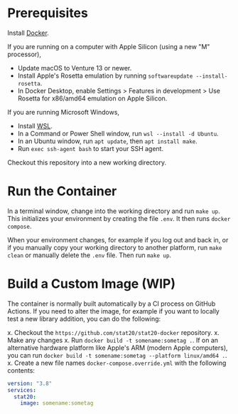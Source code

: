Prerequisites
=============
Install [Docker](https://www.docker.com/products/docker-desktop/).

If you are running on a computer with Apple Silicon (using a new "M" processor),
  - Update macOS to Venture 13 or newer.
  - Install Apple's Rosetta emulation by running `softwareupdate --install-rosetta`.
  - In Docker Desktop, enable Settings > Features in development > Use Rosetta for x86/amd64 emulation on Apple Silicon.

If you are running Microsoft Windows,
  - Install [WSL](https://learn.microsoft.com/en-us/windows/wsl/install).
  - In a Command or Power Shell window, run `wsl --install -d Ubuntu`.
  - In an Ubuntu window, run `apt update`, then `apt install make`.
  - Run `exec ssh-agent bash` to start your SSH agent.

Checkout this repository into a new working directory.


Run the Container
=================
In a terminal window, change into the working directory and run `make up`. This initializes your environment by creating the file `.env`. It then runs `docker compose`.

When your environment changes, for example if you log out and back in, or if you manually copy your working directory to another platform, run `make clean` or manually delete the `.env` file. Then run `make up`.


Build a Custom Image (WIP)
==========================
The container is normally built automatically by a CI process on GitHub Actions. If you need to alter the image, for example if you want to locally test a new library addition, you can do the following:

x. Checkout the `https://github.com/stat20/stat20-docker` repository.
x. Make any changes
x. Run `docker build -t somename:sometag .`. If on an alternative hardware platform like Apple's ARM (modern Apple computers), you can run `docker build -t somename:sometag --platform linux/amd64 .`.
x. Create a new file names `docker-compose.override.yml` with the following contents:
```yaml
version: "3.8"
services:
  stat20:
    image: somename:sometag
```
